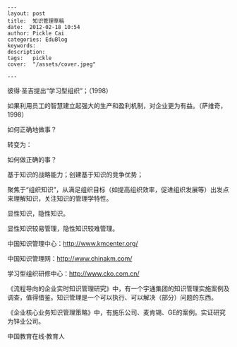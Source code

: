 
    ---
    layout: post  
    title:  知识管理草稿  
    date:  2012-02-18 10:54  
    author: Pickle Cai  
    categories: EduBlog  
    keywords: 
    description:   
    tags:	pickle   
    cover:  "/assets/cover.jpeg"  

    ---  
    
彼得·圣吉提出“学习型组织”；（1998）



如果利用员工的智慧建立起强大的生产和盈利机制，对企业更为有益。（萨维奇，1998）



 



如何正确地做事？



转变为：



如何做正确的事？



 



基于知识的战略能力；创建基于知识的竞争优势；



 



聚焦于“组织知识”，从满足组织目标（如提高组织效率，促进组织发展等）出发点来理解知识，关注知识的管理学特性。



 



显性知识，隐性知识。

显性知识较易管理，隐性知识较难管理。





中国知识管理中心：http://www.kmcenter.org/



中国知识管理网：http://www.chinakm.com/

学习型组织研修中心：http://www.cko.com.cn/



《流程导向的企业实时知识管理研究》中，有一个宇通集团的知识管理实施案例及调查，值得借鉴。知识管理是一个可以执行、可以解决（部分）问题的东西。





《企业核心业务知识管理策略》中，有施乐公司、麦肯锡、GE的案例。实证研究为锌业公司。





												

		    
 中国教育在线·教育人

